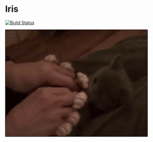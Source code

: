 # Iris
[![Build Status](https://travis-ci.org/mita4829/Iris.svg?branch=master)](https://travis-ci.org/mita4829/Iris)

![Alt text](https://github.com/mita4829/Iris/blob/master/octocat.gif "🌝")
